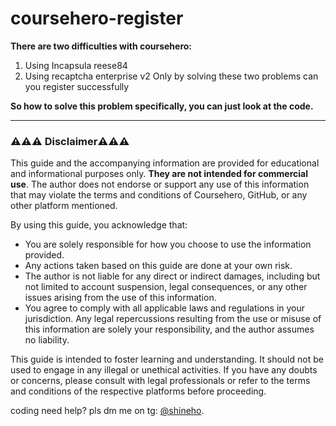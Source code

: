 # coursehero-register
**There are two difficulties with coursehero:**  
1. Using Incapsula reese84
2. Using recaptcha enterprise v2
Only by solving these two problems can you register successfully


**So how to solve this problem specifically, you can just look at the code.**


---

### ⚠️⚠️⚠️ Disclaimer⚠️⚠️⚠️
This guide and the accompanying information are provided for educational and informational purposes only. **They are not intended for commercial use**. The author does not endorse or support any use of this information that may violate the terms and conditions of Coursehero, GitHub, or any other platform mentioned.

By using this guide, you acknowledge that:
- You are solely responsible for how you choose to use the information provided.
- Any actions taken based on this guide are done at your own risk.
- The author is not liable for any direct or indirect damages, including but not limited to account suspension, legal consequences, or any other issues arising from the use of this information.
- You agree to comply with all applicable laws and regulations in your jurisdiction. Any legal repercussions resulting from the use or misuse of this information are solely your responsibility, and the author assumes no liability.

This guide is intended to foster learning and understanding. It should not be used to engage in any illegal or unethical activities. If you have any doubts or concerns, please consult with legal professionals or refer to the terms and conditions of the respective platforms before proceeding.

coding need help? pls dm me on tg: [@shineho](https://t.me/shineho).

